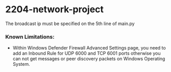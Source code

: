 # 2204-network-project

The broadcast ip must be specified on the 5th line of main.py

### Known Limitations:

* Within Windows Defender Firewall Advanced Settings page, you need to add an Inbound Rule for UDP 6000 and TCP 6001 ports otherwise you can not get messages or peer discovery packets on Windows Operating System.
